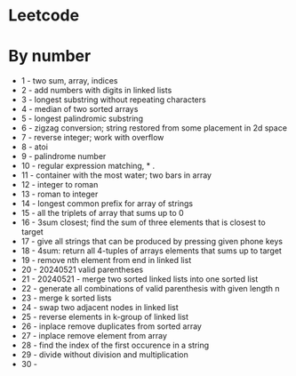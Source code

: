 # Leetcode

# By number

* 1 - two sum, array, indices
* 2 - add numbers with digits in linked lists
* 3 - longest substring without repeating characters
* 4 - median of two sorted arrays
* 5 - longest palindromic substring
* 6 - zigzag conversion; string restored from some placement in 2d space
* 7 - reverse integer; work with overflow
* 8 - atoi
* 9 - palindrome number
* 10 - regular expression matching, * .
* 11 - container with the most water; two bars in array
* 12 - integer to roman
* 13 - roman to integer
* 14 - longest common prefix for array of strings
* 15 - all the triplets of array that sums up to 0
* 16 - 3sum closest; find the sum of three elements that is closest to target
* 17 - give all strings that can be produced by pressing given phone keys
* 18 - 4sum: return all 4-tuples of arrays elements that sums up to target
* 19 - remove nth element from end in linked list
* 20 - 20240521 valid parentheses
* 21 - 20240521 - merge two sorted linked lists into one sorted list
* 22 - generate all combinations of valid parenthesis with given length n
* 23 - merge k sorted lists
* 24 - swap two adjacent nodes in linked list
* 25 - reverse elements in k-group of linked list
* 26 - inplace remove duplicates from sorted array
* 27 - inplace remove element from array
* 28 - find the index of the first occurence in a string
* 29 - divide without division and multiplication
* 30 - 
